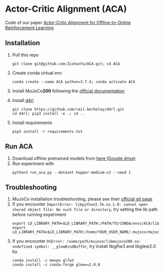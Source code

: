 # Actor-Critic Alignment (ACA)

Code of our paper [Actor-Critic Alignment for Offline-to-Online Reinforcement Learning]()

## Installation

1. Pull this repo 
    ~~~
    git clone git@github.com:ZishunYu/ACA.git; cd ACA
    ~~~
2. Create conda virtual env
    ~~~
    conda create --name ACA python=3.7.4; conda activate ACA
    ~~~
3. Install MuJoCo**200** following the [official documentation](https://github.com/openai/mujoco-py)

4. Install [d4rl](https://github.com/rail-berkeley/d4rl)
    ~~~
    git clone https://github.com/rail-berkeley/d4rl.git
    cd d4rl; pip3 install -e .; cd ..
    ~~~
5. Install requirements
   ~~~
   pip3 install -r requirements.txt
   ~~~



## Run ACA
1. Download offline pretrained models from [here (Google drive)]()
2. Run experiment with
   ~~~
   python3 run_aca.py --dataset hopper-medium-v2 --seed 1
   ~~~

## Troubleshooting
1. MuJoCo installation troubleshooting, please see their [official git page](https://github.com/openai/mujoco-py#troubleshooting)
2. If you encounter ```ImportError: libpython3.7m.so.1.0: cannot open shared object file: No such file or directory```, try setting the lib path before running experiment
    ~~~
    export LD_LIBRARY_PATH=$LD_LIBRARY_PATH:/PATH/TO/CONDA/envs/ACA/lib
    export LD_LIBRARY_PATH=$LD_LIBRARY_PATH:/home/YOUR_USER_NAME/.mujoco/mujoco200/bin
    ~~~
3. If you encounter ```OSError: /some/path/mujoco/libmujoco200.so: undefined symbol: __glewBindBuffer```, try install libglfw3 and libglew2.0 by
    ~~~
    conda install -c menpo glfw3
    conda install -c conda-forge glew==2.0.0
    ~~~


